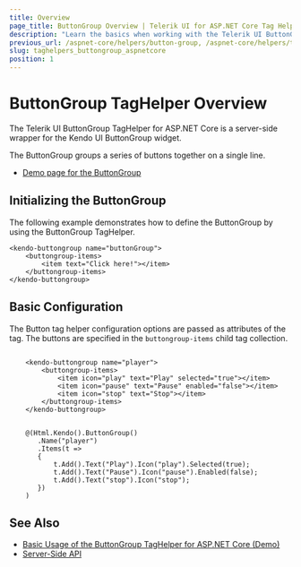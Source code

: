 ```yaml
---
title: Overview
page_title: ButtonGroup Overview | Telerik UI for ASP.NET Core Tag Helpers
description: "Learn the basics when working with the Telerik UI ButtonGroup TagHelper for ASP.NET Core (MVC 6 or ASP.NET Core MVC)."
previous_url: /aspnet-core/helpers/button-group, /aspnet-core/helpers/tag-helpers/button-group
slug: taghelpers_buttongroup_aspnetcore
position: 1
---
```


# ButtonGroup TagHelper Overview

The Telerik UI ButtonGroup TagHelper for ASP.NET Core is a server-side wrapper for the Kendo UI ButtonGroup widget.

The ButtonGroup groups a series of buttons together on a single line.

* [Demo page for the ButtonGroup](https://demos.telerik.com/aspnet-core/buttongroup/tag-helper)

## Initializing the ButtonGroup

The following example demonstrates how to define the ButtonGroup by using the ButtonGroup TagHelper.

    <kendo-buttongroup name="buttonGroup">
        <buttongroup-items>
            <item text="Click here!"></item>
        </buttongroup-items>
    </kendo-buttongroup>

## Basic Configuration

The Button tag helper configuration options are passed as attributes of the tag. The buttons are specified in the `buttongroup-items` child tag collection.

```tagHelper

    <kendo-buttongroup name="player">
        <buttongroup-items>
            <item icon="play" text="Play" selected="true"></item>
            <item icon="pause" text="Pause" enabled="false"></item>
            <item icon="stop" text="Stop"></item>
        </buttongroup-items>
    </kendo-buttongroup>
```
```cshtml

    @(Html.Kendo().ButtonGroup()
       .Name("player")
       .Items(t =>
       {
           t.Add().Text("Play").Icon("play").Selected(true);
           t.Add().Text("Pause").Icon("pause").Enabled(false);
           t.Add().Text("stop").Icon("stop");
       })
    )
```

## See Also

* [Basic Usage of the ButtonGroup TagHelper for ASP.NET Core (Demo)](https://demos.telerik.com/aspnet-core/buttongroup/tag-helper)
* [Server-Side API](/api/buttongroup)
